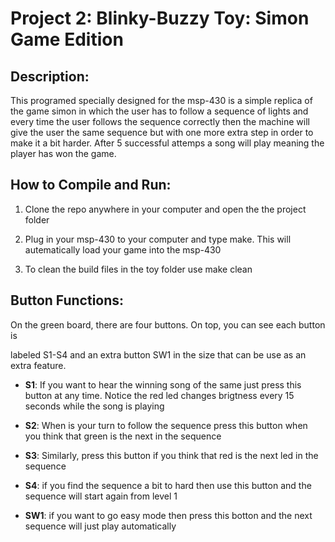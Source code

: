 Project 2: Blinky-Buzzy Toy: Simon Game Edition
===========================



## Description:

This programed specially designed for the msp-430 is a simple replica of the
game simon in which the user has to follow a sequence of lights and every time
the user follows the sequence correctly then the machine will give the user
the same sequence but with one more extra step in order to make it a bit
harder. After 5 successful attemps a song will play meaning the player has won
the game.


## How to Compile and Run:

1. Clone the repo anywhere in your computer and open the the project folder

2. Plug in your msp-430 to your computer and type make. This will autematically
load your game into the msp-430

3. To clean the build files in the toy folder use make clean



## Button Functions:

On the green board, there are four buttons. On top, you can see each button is

labeled S1-S4 and an extra button SW1 in the size that can be use as an extra feature.



- **S1**: If you want to hear the winning song of the same just press this
    button at any time. Notice the red led changes brigtness every 15 seconds
    while the song is playing
- **S2**: When is your turn to follow the sequence press this button when you
    think that green is the next in the sequence
- **S3**: Similarly, press this button if you think that red is the next led
    in the sequence
- **S4**: if you find the sequence a bit to hard then use this button and the
    sequence will start again from level 1

- **SW1**: if you want to go easy mode then press this botton and the next
    sequence will just play automatically
